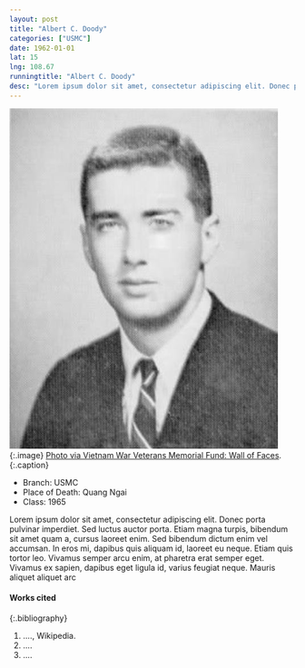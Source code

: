 ```yaml
---
layout: post
title: "Albert C. Doody"
categories: ["USMC"]
date: 1962-01-01
lat: 15
lng: 108.67
runningtitle: "Albert C. Doody"
desc: "Lorem ipsum dolor sit amet, consectetur adipiscing elit. Donec porta pulvinar imperdiet. Sed luctus auctor porta. Etiam magna turpis, bibendum sit amet quam a,"
---
```

![Albert C. Doody](images/albertcdoody.jpg)
   {:.image}
[Photo via Vietnam War Veterans Memorial Fund: Wall of Faces](https://www.vvmf.org/Wall-of-Faces/13669/ALBERT-C-DOODY/).
  {:.caption}

  * Branch: USMC
  * Place of Death: Quang Ngai
  * Class: 1965

Lorem ipsum dolor sit amet, consectetur adipiscing elit. Donec porta pulvinar imperdiet. Sed luctus auctor porta. Etiam magna turpis, bibendum sit amet quam a, cursus laoreet enim. Sed bibendum dictum enim vel accumsan. In eros mi, dapibus quis aliquam id, laoreet eu neque. Etiam quis tortor leo. Vivamus semper arcu enim, at pharetra erat semper eget. Vivamus ex sapien, dapibus eget ligula id, varius feugiat neque. Mauris aliquet aliquet arc



#### Works cited

{:.bibliography}
1. ...., Wikipedia.
2. ....
3. ....
